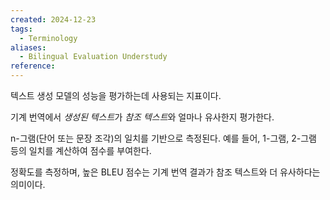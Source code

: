 ```yaml
---
created: 2024-12-23
tags:
  - Terminology
aliases:
  - Bilingual Evaluation Understudy
reference:
---
```

텍스트 생성 모델의 성능을 평가하는데 사용되는 지표이다.

기계 번역에서 *생성된 텍스트*가 *참조 텍스트*와 얼마나 유사한지 평가한다.

n-그램(단어 또는 문장 조각)의 일치를 기반으로 측정된다.
예를 들어, 1-그램, 2-그램 등의 일치를 계산하여 점수를 부여한다.

정확도를 측정하며, 높은 BLEU 점수는 기계 번역 결과가 참조 텍스트와 더 유사하다는 의미이다.